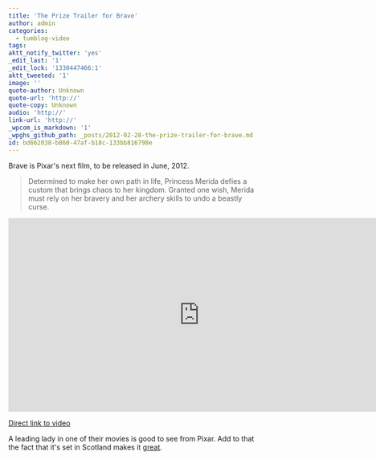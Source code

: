 ```yaml
---
title: 'The Prize Trailer for Brave'
author: admin
categories:
  - tumblog-video
tags: 
aktt_notify_twitter: 'yes'
_edit_last: '1'
_edit_lock: '1330447466:1'
aktt_tweeted: '1'
image: ''
quote-author: Unknown
quote-url: 'http://'
quote-copy: Unknown
audio: 'http://'
link-url: 'http://'
_wpcom_is_markdown: '1'
_wpghs_github_path: _posts/2012-02-28-the-prize-trailer-for-brave.md
id: bd662038-b860-47af-b18c-133bb816798e
---
```

<p>Brave is Pixar's next film, to be released in June, 2012.</p>
<blockquote><p>
  Determined to make her own path in life, Princess Merida defies a custom that brings chaos to her kingdom. Granted one wish, Merida must rely on her bravery and her archery skills to undo a beastly curse.
</p></blockquote>
<p><iframe width="759" height="386" src="http://www.youtube.com/embed/Y4EZULqhP2E" frameborder="0" allowfullscreen></iframe></p>
<p><a href="http://www.youtube.com/watch?v=Y4EZULqhP2E&amp;feature=player_embedded">Direct link to video</a></p>
<p>A leading lady in one of their movies is good to see from Pixar. Add to that the fact that it's set in Scotland makes it <a href="http://www.youtube.com/watch?v=zCrT96QJBfQ">great</a>.</p>
